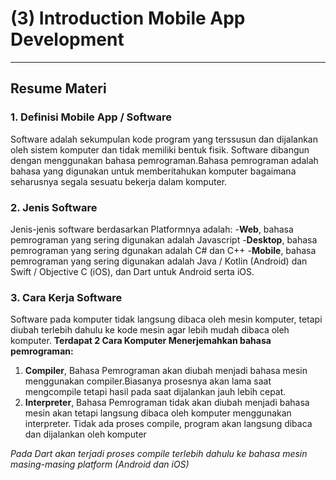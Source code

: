 # (3) Introduction Mobile App Development

---

## Resume Materi

### 1. Definisi Mobile App / Software

Software adalah sekumpulan kode program yang terssusun dan dijalankan oleh sistem komputer dan tidak memiliki bentuk fisik.
Software dibangun dengan menggunakan bahasa pemrograman.Bahasa pemrograman adalah bahasa yang digunakan untuk memberitahukan komputer bagaimana seharusnya segala sesuatu bekerja dalam komputer.

### 2. Jenis Software

Jenis-jenis software berdasarkan Platformnya adalah: -**Web**, bahasa pemrograman yang sering digunakan adalah Javascript -**Desktop**, bahasa pemrograman yang sering dgunakan adalah C# dan C++ -**Mobile**, bahasa pemrograman yang sering digunakan adalah Java / Kotlin (Android) dan Swift / Objective C (iOS), dan Dart untuk Android serta iOS.

### 3. Cara Kerja Software

Software pada komputer tidak langsung dibaca oleh mesin komputer, tetapi diubah terlebih dahulu ke kode mesin agar lebih mudah dibaca oleh komputer.
**Terdapat 2 Cara Komputer Menerjemahkan bahasa pemrograman:**

1. **Compiler**, Bahasa Pemrograman akan diubah menjadi bahasa mesin menggunakan compiler.Biasanya prosesnya akan lama saat mengcompile tetapi hasil pada saat dijalankan jauh lebih cepat.
2. **Interpreter**, Bahasa Pemrograman tidak akan diubah menjadi bahasa mesin akan tetapi langsung dibaca oleh komputer menggunakan interpreter. Tidak ada proses compile, program akan langsung dibaca dan dijalankan oleh komputer

_Pada Dart akan terjadi proses compile terlebih dahulu ke bahasa mesin masing-masing platform (Android dan iOS)_
